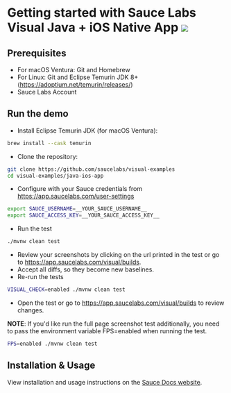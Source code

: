 # Getting started with Sauce Labs Visual Java + iOS Native App  [![](https://badgen.net/badge/Run%20this%20/README/5B3ADF?icon=https://runme.dev/img/logo.svg)](https://runme.dev/api/runme?repository=git%40github.com%3Asaucelabs%2Fvisual-examples.git)

## Prerequisites

- For macOS Ventura: Git and Homebrew
- For Linux: Git and Eclipse Temurin JDK 8+ (https://adoptium.net/temurin/releases/)
- Sauce Labs Account

## Run the demo

- Install Eclipse Temurin JDK (for macOS Ventura):

```sh { "name":"java" }
brew install --cask temurin
```

- Clone the repository:

```sh { "name":"clone" }
git clone https://github.com/saucelabs/visual-examples
cd visual-examples/java-ios-app
```

- Configure with your Sauce credentials from https://app.saucelabs.com/user-settings

```sh { "name":"set-credentials" }
export SAUCE_USERNAME=__YOUR_SAUCE_USERNAME__
export SAUCE_ACCESS_KEY=__YOUR_SAUCE_ACCESS_KEY__
```

- Run the test

```sh { "name":"mvn-run-ios-test" }
./mvnw clean test
```

- Review your screenshots by clicking on the url printed in the test or go to https://app.saucelabs.com/visual/builds.
- Accept all diffs, so they become new baselines.
- Re-run the tests

```sh { "name":"mvn-run-ios-test-modified" }
VISUAL_CHECK=enabled ./mvnw clean test
```

- Open the test or go to https://app.saucelabs.com/visual/builds to review changes.


**NOTE**: If you'd like run the full page screenshot test additionally,
  you need to pass the environment variable FPS=enabled when running the test.

```sh { "name":"mvn-run-ios-test-fps" }
FPS=enabled ./mvnw clean test
```

## Installation & Usage

View installation and usage instructions on
the [Sauce Docs website](https://docs.saucelabs.com/visual-testing/integrations/java/).
